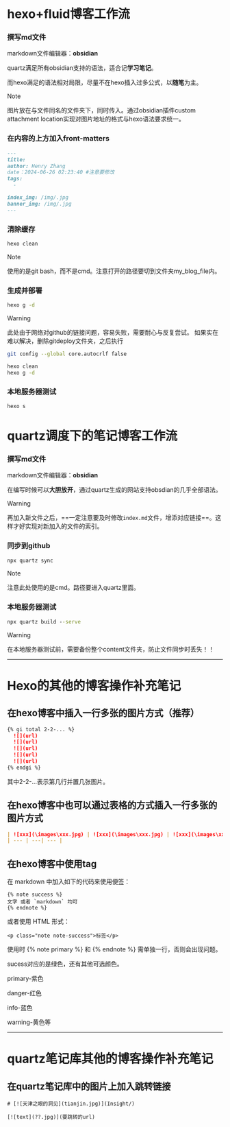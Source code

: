 
# hexo+fluid博客工作流

### 撰写md文件
markdown文件编辑器：**obsidian**

quartz满足所有obsidian支持的语法，适合记**学习笔记**。

而hexo满足的语法相对局限，尽量不在hexo插入过多公式，以**随笔**为主。

>[!Note]
>图片放在与文件同名的文件夹下，同时传入。通过obsidian插件custom attachment location实现对图片地址的格式与hexo语法要求统一。
### 在内容的上方加入front-matters
```markdown
---
title: 
author: Henry Zhang
date：2024-06-26 02:23:40 #注意要修改
tags:
  - 

index_img: /img/.jpg
banner_img: /img/.jpg
---
```
### 清除缓存
```bash
hexo clean
```

>[!Note]
>使用的是git bash，而不是cmd。注意打开的路径要切到文件夹my_blog_file内。
### 生成并部署
```bash
hexo g -d
```

>[!warning]
>此处由于网络对github的链接问题，容易失败，需要耐心与反复尝试。
>如果实在难以解决，删除gitdeploy文件夹，之后执行
>```bash
>git config --global core.autocrlf false
>
>hexo clean
>hexo g -d

### 本地服务器测试
```bash
hexo s
```



# quartz调度下的笔记博客工作流
### 撰写md文件
markdown文件编辑器：**obsidian**

在编写时候可以**大胆放开**，通过quartz生成的网站支持obsdian的几乎全部语法。

>[!warning]
>再加入新文件之后，==一定注意要及时修改`index.md`文件，增添对应链接==。这样才好实现对新加入的文件的索引。

### 同步到github
```cmd
npx quartz sync
```

>[!Note]
>注意此处使用的是cmd。路径要进入quartz里面。
### 本地服务器测试
```cmd
npx quartz build --serve
```

>[!warning]
>在本地服务器测试前，需要备份整个content文件夹，防止文件同步时丢失！！

---

# Hexo的其他的博客操作补充笔记
## 在hexo博客中插入一行多张的图片方式（推荐）
```markdown
{% gi total 2-2-... %}
  ![](url)
  ![](url)
  ![](url)
  ![](url)
  ![](url)
{% endgi %}
```
其中2-2-...表示第几行并置几张图片。
## 在hexo博客中也可以通过表格的方式插入一行多张的图片方式
```markdown
| ![xxx](\images\xxx.jpg) | ![xxx](\images\xxx.jpg) | ![xxx](\images\xxx.jpg) |
| --- | ---| --- |
```

## 在hexo博客中使用tag
在 markdown 中加入如下的代码来使用便签：

```
{% note success %}
文字 或者 `markdown` 均可
{% endnote %}
```

或者使用 HTML 形式：
```
<p class="note note-success">标签</p>
```
使用时 {% note primary %} 和 {% endnote %} 需单独一行，否则会出现问题。

sucess对应的是绿色，还有其他可选颜色。

primary-紫色

danger-红色

info-蓝色

warning-黄色等

---

# quartz笔记库其他的博客操作补充笔记

## 在quartz笔记库中的图片上加入跳转链接

```
# [![天津之眼的洞见](tianjin.jpg)](Insight/)

[![text](??.jpg)](要跳转的url)
```
